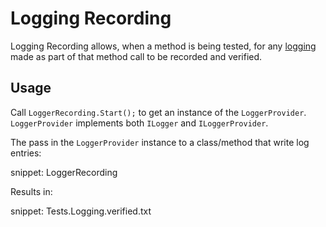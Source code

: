 # Logging Recording

Logging Recording allows, when a method is being tested, for any [logging](https://docs.microsoft.com/en-us/dotnet/core/extensions/logging) made as part of that method call to be recorded and verified.


## Usage

Call `LoggerRecording.Start();` to get an instance of the `LoggerProvider`. `LoggerProvider` implements both `ILogger` and `ILoggerProvider`.

The pass in the `LoggerProvider` instance to a class/method that write log entries:

snippet: LoggerRecording

Results in:

snippet: Tests.Logging.verified.txt